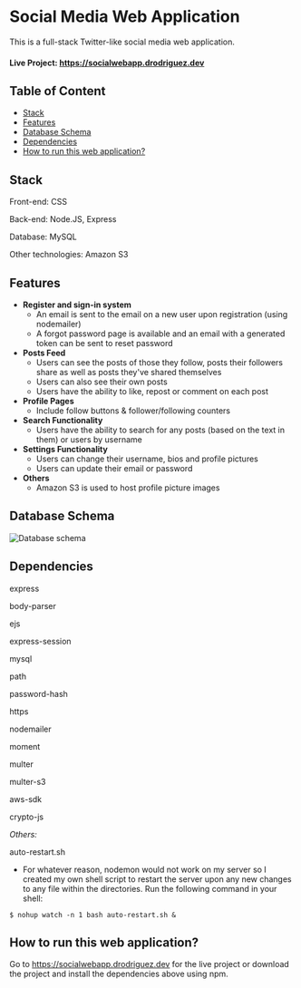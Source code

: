 # Social Media Web Application
This is a full-stack Twitter-like social media web application.

#### Live Project: https://socialwebapp.drodriguez.dev

## Table of Content
* [Stack](#Stack)
* [Features](#Features)
* [Database Schema](#dtabase-schema)
* [Dependencies](#Dependencies)
* [How to run this web application?](#how-to-run-this-web-application)

## Stack
Front-end: CSS

Back-end: Node.JS, Express

Database: MySQL

Other technologies: Amazon S3

## Features

- **Register and sign-in system**
  - An email is sent to the email on a new user upon registration (using nodemailer)
  - A forgot password page is available and an email with a generated token can be sent to reset password
- **Posts Feed**
  - Users can see the posts of those they follow, posts their followers share as well as posts they've shared themselves
  - Users can also see their own posts
  - Users have the ability to like, repost or comment on each post
- **Profile Pages**
  - Include follow buttons & follower/following counters
- **Search Functionality**
  - Users have the ability to search for any posts (based on the text in them) or users by username
- **Settings Functionality** 
  - Users can change their username, bios and profile pictures
  - Users can update their email or password
- **Others**
  - Amazon S3 is used to host profile picture images
  
## Database Schema
![Database schema](https://i.ibb.co/ZRrRssR/Screen-Shot-2021-01-18-at-10-20-51-PM.png)
  
## Dependencies

express

body-parser

ejs

express-session

mysql

path

password-hash

https

nodemailer

moment

multer

multer-s3

aws-sdk

crypto-js

*Others:*

auto-restart.sh
  - For whatever reason, nodemon would not work on my server so I created my own shell script to restart the server upon any new changes to any file within the directories. Run the following command in your shell:
  
```
$ nohup watch -n 1 bash auto-restart.sh &
```


## How to run this web application?
Go to https://socialwebapp.drodriguez.dev for the live project or download the project and install the dependencies above using npm. 












